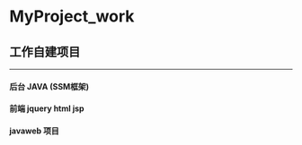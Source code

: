 # MyProject_work
<h2>工作自建项目</h2>
<hr>
<h4>后台 JAVA (SSM框架)</h4>
<h4>前端 jquery html jsp</h4>
<h4>javaweb 项目</h4>
